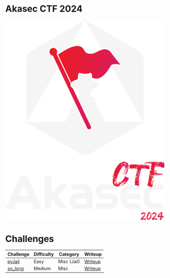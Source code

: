 # Akasec CTF 2024

![](./img/akasec_ctf.png)

# Challenges

| Challenge | Difficulty | Category | Writeup |
| - | - | - | - |
| [pyJail](./pyJail/) | Easy | Misc (Jail) | [Writeup](./pyJail/) |
| [so_long](./so_long/) | Medium | Misc | [Writeup](./Akasec-CTF-2024/so_long/solution/) |
